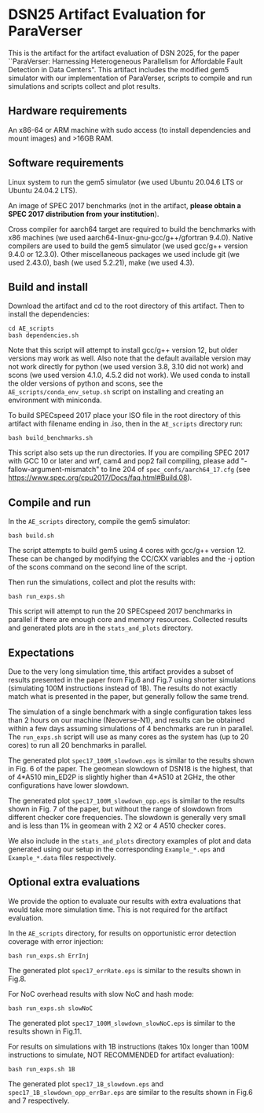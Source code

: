# DSN25 Artifact Evaluation for ParaVerser

This is the artifact for the artifact evaluation of DSN 2025, for the paper ``ParaVerser: Harnessing Heterogeneous Parallelism for Affordable Fault Detection in Data Centers". This artifact includes the modified gem5 simulator with our implementation of ParaVerser, scripts to compile and run simulations and scripts collect and plot results. 

## Hardware requirements
An x86-64 or ARM machine with sudo access (to install dependencies and mount images) and >16GB RAM.

## Software requirements
Linux system to run the gem5 simulator (we used Ubuntu 20.04.6 LTS or Ubuntu 24.04.2 LTS). 

An image of SPEC 2017 benchmarks (not in the artifact, **please obtain a SPEC 2017 distribution from your institution**). 

Cross compiler for aarch64 target are required to build the benchmarks with x86 machines (we used aarch64-linux-gnu-gcc/g++/gfortran 9.4.0). Native compilers are used to build the gem5 simulator (we used gcc/g++ version 9.4.0 or 12.3.0). Other miscellaneous packages we used include git (we used 2.43.0), bash (we used 5.2.21), make (we used 4.3).

## Build and install
Download the artifact and cd to the root directory of this artifact. Then to install the dependencies:
```
cd AE_scripts
bash dependencies.sh
```
Note that this script will attempt to install gcc/g++ version 12, but older versions may work as well. Also note that the default available version may not work directly for python (we used version 3.8, 3.10 did not work) and scons (we used version 4.1.0, 4.5.2 did not work). We used conda to install the older versions of python and scons, see the `AE_scripts/conda_env_setup.sh` script on installing and creating an environment with miniconda.

To build SPECspeed 2017 place your ISO file in the root directory of this artifact with filename ending in .iso, then in the `AE_scripts` directory run:
```
bash build_benchmarks.sh
```
This script also sets up the run directories.
If you are compiling SPEC 2017 with GCC 10 or later and wrf, cam4 and pop2 fail compiling, please add "-fallow-argument-mismatch" to line 204 of `spec_confs/aarch64_17.cfg` (see https://www.spec.org/cpu2017/Docs/faq.html#Build.08).

## Compile and run

In the `AE_scripts` directory, compile the gem5 simulator:
```
bash build.sh
```
The script attempts to build gem5 using 4 cores with gcc/g++ version 12. These can be changed by modifying the CC/CXX variables and the -j option of the scons command on the second line of the script.

Then run the simulations, collect and plot the results with:
```
bash run_exps.sh
```
This script will attempt to run the 20 SPECspeed 2017 benchmarks in parallel if there are enough core and memory resources. Collected results and generated plots are in the `stats_and_plots` directory.

## Expectations
Due to the very long simulation time, this artifact provides a subset of results presented in the paper from Fig.6 and Fig.7 using shorter simulations (simulating 100M instructions instead of 1B). The results do not exactly match what is presented in the paper, but generally follow the same trend.

The simulation of a single benchmark with a single configuration takes less than 2 hours on our machine (Neoverse-N1), and results can be obtained within a few days assuming simulations of 4 benchmarks are run in parallel. The `run_exps.sh` script will use as many cores as the system has (up to 20 cores) to run all 20 benchmarks in parallel.

The generated plot `spec17_100M_slowdown.eps` is similar to the results shown in Fig. 6 of the paper. The geomean slowdown of DSN18 is the highest, that of 4\*A510 min_ED2P is slightly higher than 4\*A510 at 2GHz, the other configurations have lower slowdown.

The generated plot `spec17_100M_slowdown_opp.eps` is similar to the results shown in Fig. 7 of the paper, but without the range of slowdown from different checker core frequencies. The slowdown is generally very small and is less than 1\% in geomean with 2 X2 or 4 A510 checker cores. 

We also include in the `stats_and_plots` directory examples of plot and data generated using our setup in the corresponding `Example_*.eps` and `Example_*.data` files respectively.

## Optional extra evaluations
We provide the option to evaluate our results with extra evaluations that would take more simulation time. This is not required for the artifact evaluation.

In the `AE_scripts` directory, for results on opportunistic error detection coverage with error injection:
```
bash run_exps.sh ErrInj
```
The generated plot `spec17_errRate.eps` is similar to the results shown in Fig.8. 

For NoC overhead results with slow NoC and hash mode:
```
bash run_exps.sh slowNoC
```
The generated plot `spec17_100M_slowdown_slowNoC.eps` is similar to the results shown in Fig.11.

For results on simulations with 1B instructions (takes 10x longer than 100M instructions to simulate, NOT RECOMMENDED for artifact evaluation):
```
bash run_exps.sh 1B
```
The generated plot `spec17_1B_slowdown.eps` and `spec17_1B_slowdown_opp_errBar.eps` are similar to the results shown in Fig.6 and 7 respectively.
